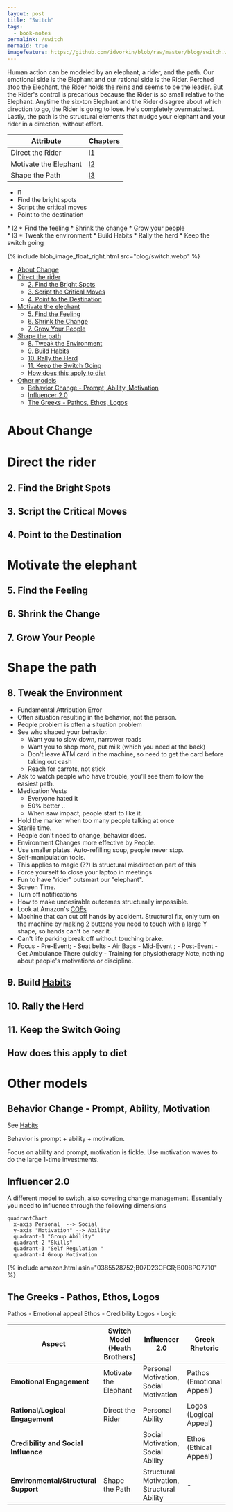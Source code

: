 ```yaml
---
layout: post
title: "Switch"
tags:
  - book-notes
permalink: /switch
mermaid: true
imagefeature: https://github.com/idvorkin/blob/raw/master/blog/switch.webp
---
```


Human action can be modeled by an elephant, a rider, and the path. Our emotional side is the Elephant and our rational side is the Rider. Perched atop the Elephant, the Rider holds the reins and seems to be the leader. But the Rider's control is precarious because the Rider is so small relative to the Elephant. Anytime the six-ton Elephant and the Rider disagree about which direction to go, the Rider is going to lose. He's completely overmatched. Lastly, the path is the structural elements that nudge your elephant and your rider in a direction, without effort.

| Attribute             | Chapters |
| --------------------- | -------- |
| Direct the Rider      | [l1](l1) |
| Motivate the Elephant | [l2](l2) |
| Shape the Path        | [l3](l3) |

- l1
- Find the bright spots
- Script the critical moves
- Point to the destination

<div/>
* l2
* Find the feeling
* Shrink the change
* Grow your people

<div/>
* l3
* Tweak the environment
* Build Habits
* Rally the herd
* Keep the switch going

{% include blob_image_float_right.html src="blog/switch.webp" %}

<!-- prettier-ignore-start -->

<!-- vim-markdown-toc-start -->

- [About Change](#about-change)
- [Direct the rider](#direct-the-rider)
    - [2. Find the Bright Spots](#2-find-the-bright-spots)
    - [3. Script the Critical Moves](#3-script-the-critical-moves)
    - [4. Point to the Destination](#4-point-to-the-destination)
- [Motivate the elephant](#motivate-the-elephant)
    - [5. Find the Feeling](#5-find-the-feeling)
    - [6. Shrink the Change](#6-shrink-the-change)
    - [7. Grow Your People](#7-grow-your-people)
- [Shape the path](#shape-the-path)
    - [8. Tweak the Environment](#8-tweak-the-environment)
    - [9. Build Habits](#9-build-habits)
    - [10. Rally the Herd](#10-rally-the-herd)
    - [11. Keep the Switch Going](#11-keep-the-switch-going)
    - [How does this apply to diet](#how-does-this-apply-to-diet)
- [Other models](#other-models)
    - [Behavior Change - Prompt, Ability, Motivation](#behavior-change---prompt-ability-motivation)
    - [Influencer 2.0](#influencer-20)
    - [The Greeks - Pathos, Ethos, Logos](#the-greeks---pathos-ethos-logos)

<!-- vim-markdown-toc -->
<!-- prettier-ignore-end -->

# About Change

# Direct the rider

## 2. Find the Bright Spots

## 3. Script the Critical Moves

## 4. Point to the Destination

# Motivate the elephant

## 5. Find the Feeling

## 6. Shrink the Change

## 7. Grow Your People

# Shape the path

## 8. Tweak the Environment

- Fundamental Attribution Error
- Often situation resulting in the behavior, not the person.
- People problem is often a situation problem
- See who shaped your behavior.
  - Want you to slow down, narrower roads
  - Want you to shop more, put milk (which you need at the back)
  - Don't leave ATM card in the machine, so need to get the card before taking out cash
  - Reach for carrots, not stick
- Ask to watch people who have trouble, you'll see them follow the easiest path.
- Medication Vests
  - Everyone hated it
  - 50% better ..
  - When saw impact, people start to like it.
- Hold the marker when too many people talking at once
- Sterile time.
- People don't need to change, behavior does.
- Environment Changes more effective by People.
- Use smaller plates. Auto-refilling soup, people never stop.
- Self-manipulation tools.
- This applies to magic (??) Is structural misdirection part of this
- Force yourself to close your laptop in meetings
- Fun to have "rider" outsmart our "elephant".
- Screen Time.
- Turn off notifications
- How to make undesirable outcomes structurally impossible.
- Look at Amazon's [COEs](/coe)
- Machine that can cut off hands by accident. Structural fix, only turn on the machine by making 2 buttons you need to touch with a large Y shape, so hands can't be near it.
- Can't life parking break off without touching brake.
- Focus - Pre-Event; - Seat belts - Air Bags - Mid-Event ; - Post-Event - Get Ambulance There quickly - Training for physiotherapy
  Note, nothing about people's motivations or discipline.

## 9. Build [Habits](/habits)

## 10. Rally the Herd

## 11. Keep the Switch Going

## How does this apply to diet

# Other models

## Behavior Change - Prompt, Ability, Motivation

See [Habits](/habits)

Behavior is prompt + ability + motivation.

Focus on ability and prompt, motivation is fickle. Use motivation waves to do the large 1-time investments.

## Influencer 2.0

A different model to switch, also covering change management. Essentially you need to influence through the following dimensions

```mermaid
quadrantChart
  x-axis Personal  --> Social
  y-axis "Motivation" --> Ability
  quadrant-1 "Group Ability"
  quadrant-2 "Skills"
  quadrant-3 "Self Regulation "
  quadrant-4 Group Motivation
```

{% include amazon.html asin="0385528752;B07D23CFGR;B00BPO7710" %}

## The Greeks - Pathos, Ethos, Logos

Pathos - Emotional appeal
Ethos - Credibility
Logos - Logic

| Aspect                               | Switch Model (Heath Brothers) | Influencer 2.0                            | Greek Rhetoric            |
| ------------------------------------ | ----------------------------- | ----------------------------------------- | ------------------------- |
| **Emotional Engagement**             | Motivate the Elephant         | Personal Motivation, Social Motivation    | Pathos (Emotional Appeal) |
| **Rational/Logical Engagement**      | Direct the Rider              | Personal Ability                          | Logos (Logical Appeal)    |
| **Credibility and Social Influence** |                               | Social Motivation, Social Ability         | Ethos (Ethical Appeal)    |
| **Environmental/Structural Support** | Shape the Path                | Structural Motivation, Structural Ability | -                         |
